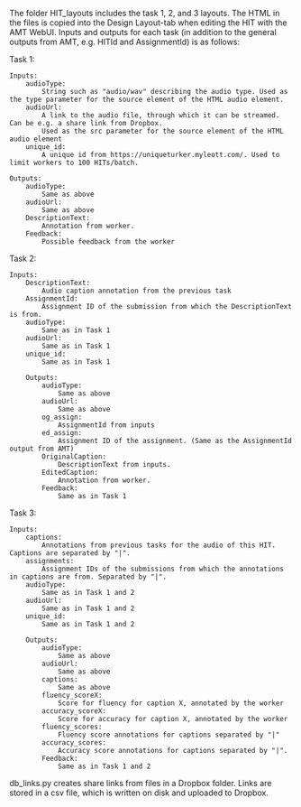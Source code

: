 The folder HIT_layouts includes the task 1, 2, and 3 layouts.
The HTML in the files is copied into the Design Layout-tab when editing the HIT with the AMT WebUI.
Inputs and outputs for each task (in addition to the general outputs from AMT, e.g. HITId and AssignmentId) is as follows:

Task 1:

	Inputs:
		audioType:
			String such as "audio/wav" describing the audio type. Used as the type parameter for the source element of the HTML audio element.
		audioUrl:
			A link to the audio file, through which it can be streamed. Can be e.g. a share link from Dropbox.
			Used as the src parameter for the source element of the HTML audio element
		unique_id:
			A unique id from https://uniqueturker.myleott.com/. Used to limit workers to 100 HITs/batch.
	
	Outputs:
		audioType:
			Same as above
		audioUrl:
			Same as above
		DescriptionText:
			Annotation from worker.
		Feedback:
			Possible feedback from the worker
		

Task 2:

	Inputs:
		DescriptionText:
			Audio caption annotation from the previous task
		AssignmentId:
			Assignment ID of the submission from which the DescriptionText is from.
		audioType:
			Same as in Task 1
		audioUrl:
			Same as in Task 1
		unique_id:
			Same as in Task 1
		
		Outputs:
			audioType:
				Same as above
			audioUrl:
				Same as above
			og_assign:
				AssignmentId from inputs
			ed_assign:
				Assignment ID of the assignment. (Same as the AssignmentId output from AMT)
			OriginalCaption:
				DescriptionText from inputs.
			EditedCaption:
				Annotation from worker.
			Feedback:
				Same as in Task 1

Task 3:

	Inputs:
		captions:
			Annotations from previous tasks for the audio of this HIT. Captions are separated by "|".
		assignments:
			Assignment IDs of the submissions from which the annotations in captions are from. Separated by "|".
		audioType:
			Same as in Task 1 and 2
		audioUrl:
			Same as in Task 1 and 2
		unique_id:
			Same as in Task 1 and 2
		
		Outputs:
			audioType:
				Same as above
			audioUrl:
				Same as above
			captions:
				Same as above
			fluency_scoreX:
				Score for fluency for caption X, annotated by the worker
			accuracy_scoreX:
				Score for accuracy for caption X, annotated by the worker
			fluency_scores:
				Fluency score annotations for captions separated by "|"
			accuracy_scores:
				Accuracy score annotations for captions separated by "|".
			Feedback:
				Same as in Task 1 and 2



db_links.py creates share links from files in a Dropbox folder. Links are stored in a csv file, which is written on disk and uploaded to Dropbox.
